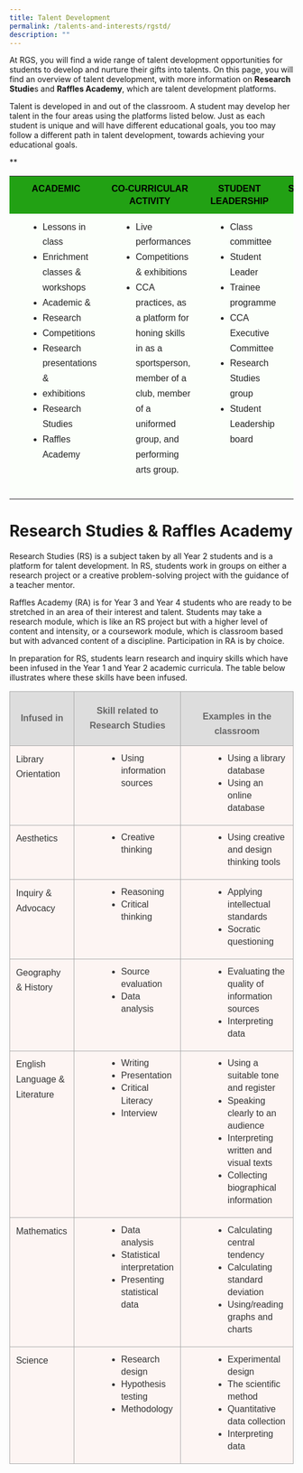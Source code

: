 ```yaml
---
title: Talent Development
permalink: /talents-and-interests/rgstd/
description: ""
---
```

At RGS, you will find a wide range of talent development opportunities for students to develop and nurture their gifts into talents. On this page, you will find an overview of talent development, with more information on **Research Studie**s and **Raffles Academy**, which are talent development platforms.

Talent is developed in and out of the classroom. A student may develop her talent in the four areas using the platforms listed below. Just as each student is unique and will have different educational goals, you too may follow a different path in talent development, towards achieving your educational goals.

**

<table style="border:none;border-collapse:collapse;"><colgroup><col width="156"><col width="156"><col width="156"><col width="156"></colgroup><tbody><tr style="height:42pt"><td style="vertical-align:top;background-color:#22a114;padding:8pt 8pt 8pt 8pt;overflow:hidden;overflow-wrap:break-word;"><p style="line-height:1.38;text-align: center;margin-top:0pt;margin-bottom:0pt;" dir="ltr"><span style="font-size:12pt;font-family:Arial;color:#000000;background-color:transparent;font-weight:700;font-style:normal;font-variant:normal;text-decoration:none;vertical-align:baseline;white-space:pre;white-space:pre-wrap;">ACADEMIC</span></p></td><td style="vertical-align:top;background-color:#22a114;padding:8pt 8pt 8pt 8pt;overflow:hidden;overflow-wrap:break-word;"><p style="line-height:1.38;text-align: center;margin-top:0pt;margin-bottom:0pt;" dir="ltr"><span style="font-size:12pt;font-family:Arial;color:#000000;background-color:transparent;font-weight:700;font-style:normal;font-variant:normal;text-decoration:none;vertical-align:baseline;white-space:pre;white-space:pre-wrap;">CO-CURRICULAR ACTIVITY</span></p></td><td style="vertical-align:top;background-color:#22a114;padding:8pt 8pt 8pt 8pt;overflow:hidden;overflow-wrap:break-word;"><p style="line-height:1.38;text-align: center;margin-top:0pt;margin-bottom:0pt;" dir="ltr"><span style="font-size:12pt;font-family:Arial;color:#000000;background-color:transparent;font-weight:700;font-style:normal;font-variant:normal;text-decoration:none;vertical-align:baseline;white-space:pre;white-space:pre-wrap;">STUDENT LEADERSHIP</span></p></td><td style="vertical-align:top;background-color:#22a114;padding:8pt 8pt 8pt 8pt;overflow:hidden;overflow-wrap:break-word;"><p style="line-height:1.38;text-align: center;margin-top:0pt;margin-bottom:0pt;" dir="ltr"><span style="font-size:12pt;font-family:Arial;color:#000000;background-color:transparent;font-weight:700;font-style:normal;font-variant:normal;text-decoration:none;vertical-align:baseline;white-space:pre;white-space:pre-wrap;">SERVICE TO THE COMMUNITY</span></p></td></tr><tr style="height:216.75pt"><td style="vertical-align:top;background-color:#fbfffa;padding:8pt 8pt 8pt 8pt;overflow:hidden;overflow-wrap:break-word;"><ul style="margin-top:0;margin-bottom:0;padding-inline-start:48px;"><li aria-level="1" style="list-style-type:disc;font-size:12pt;font-family:Arial;color:#222222;background-color:transparent;font-weight:400;font-style:normal;font-variant:normal;text-decoration:none;vertical-align:baseline;white-space:pre;" dir="ltr"><p role="presentation" style="line-height:1.6800000000000002;margin-top:0pt;margin-bottom:0pt;" dir="ltr"><span style="font-size:12pt;font-family:Arial;color:#222222;background-color:transparent;font-weight:400;font-style:normal;font-variant:normal;text-decoration:none;vertical-align:baseline;white-space:pre;white-space:pre-wrap;">Lessons in class</span></p></li><li aria-level="1" style="list-style-type:disc;font-size:12pt;font-family:Arial;color:#222222;background-color:transparent;font-weight:400;font-style:normal;font-variant:normal;text-decoration:none;vertical-align:baseline;white-space:pre;" dir="ltr"><p role="presentation" style="line-height:1.6800000000000002;margin-top:0pt;margin-bottom:0pt;" dir="ltr"><span style="font-size:12pt;font-family:Arial;color:#222222;background-color:transparent;font-weight:400;font-style:normal;font-variant:normal;text-decoration:none;vertical-align:baseline;white-space:pre;white-space:pre-wrap;">Enrichment classes &amp;&nbsp;&nbsp;</span></p></li></ul><p style="line-height:1.6800000000000002;margin-left: 36pt;margin-top:0pt;margin-bottom:0pt;" dir="ltr"><span style="font-size:12pt;font-family:Arial;color:#222222;background-color:transparent;font-weight:400;font-style:normal;font-variant:normal;text-decoration:none;vertical-align:baseline;white-space:pre;white-space:pre-wrap;">workshops</span></p><ul style="margin-top:0;margin-bottom:0;padding-inline-start:48px;"><li aria-level="1" style="list-style-type:disc;font-size:12pt;font-family:Arial;color:#222222;background-color:transparent;font-weight:400;font-style:normal;font-variant:normal;text-decoration:none;vertical-align:baseline;white-space:pre;" dir="ltr"><p role="presentation" style="line-height:1.6800000000000002;margin-top:0pt;margin-bottom:0pt;" dir="ltr"><span style="font-size:12pt;font-family:Arial;color:#222222;background-color:transparent;font-weight:400;font-style:normal;font-variant:normal;text-decoration:none;vertical-align:baseline;white-space:pre;white-space:pre-wrap;">Academic &amp;&nbsp;</span></p></li><li aria-level="1" style="list-style-type:disc;font-size:12pt;font-family:Arial;color:#222222;background-color:transparent;font-weight:400;font-style:normal;font-variant:normal;text-decoration:none;vertical-align:baseline;white-space:pre;" dir="ltr"><p role="presentation" style="line-height:1.6800000000000002;margin-top:0pt;margin-bottom:0pt;" dir="ltr"><span style="font-size:12pt;font-family:Arial;color:#222222;background-color:transparent;font-weight:400;font-style:normal;font-variant:normal;text-decoration:none;vertical-align:baseline;white-space:pre;white-space:pre-wrap;">Research&nbsp;&nbsp;</span></p></li><li aria-level="1" style="list-style-type:disc;font-size:12pt;font-family:Arial;color:#222222;background-color:transparent;font-weight:400;font-style:normal;font-variant:normal;text-decoration:none;vertical-align:baseline;white-space:pre;" dir="ltr"><p role="presentation" style="line-height:1.6800000000000002;margin-top:0pt;margin-bottom:0pt;" dir="ltr"><span style="font-size:12pt;font-family:Arial;color:#222222;background-color:transparent;font-weight:400;font-style:normal;font-variant:normal;text-decoration:none;vertical-align:baseline;white-space:pre;white-space:pre-wrap;">Competitions</span></p></li><li aria-level="1" style="list-style-type:disc;font-size:12pt;font-family:Arial;color:#222222;background-color:transparent;font-weight:400;font-style:normal;font-variant:normal;text-decoration:none;vertical-align:baseline;white-space:pre;" dir="ltr"><p role="presentation" style="line-height:1.6800000000000002;margin-top:0pt;margin-bottom:0pt;" dir="ltr"><span style="font-size:12pt;font-family:Arial;color:#222222;background-color:transparent;font-weight:400;font-style:normal;font-variant:normal;text-decoration:none;vertical-align:baseline;white-space:pre;white-space:pre-wrap;">Research presentations &amp;&nbsp;</span></p></li><li aria-level="1" style="list-style-type:disc;font-size:12pt;font-family:Arial;color:#222222;background-color:transparent;font-weight:400;font-style:normal;font-variant:normal;text-decoration:none;vertical-align:baseline;white-space:pre;" dir="ltr"><p role="presentation" style="line-height:1.6800000000000002;margin-top:0pt;margin-bottom:0pt;" dir="ltr"><span style="font-size:12pt;font-family:Arial;color:#222222;background-color:transparent;font-weight:400;font-style:normal;font-variant:normal;text-decoration:none;vertical-align:baseline;white-space:pre;white-space:pre-wrap;">exhibitions</span></p></li><li aria-level="1" style="list-style-type:disc;font-size:12pt;font-family:Arial;color:#222222;background-color:transparent;font-weight:400;font-style:normal;font-variant:normal;text-decoration:none;vertical-align:baseline;white-space:pre;" dir="ltr"><p role="presentation" style="line-height:1.6800000000000002;margin-top:0pt;margin-bottom:0pt;" dir="ltr"><span style="font-size:12pt;font-family:Arial;color:#222222;background-color:transparent;font-weight:400;font-style:normal;font-variant:normal;text-decoration:none;vertical-align:baseline;white-space:pre;white-space:pre-wrap;">Research Studies</span></p></li><li aria-level="1" style="list-style-type:disc;font-size:12pt;font-family:Arial;color:#222222;background-color:transparent;font-weight:400;font-style:normal;font-variant:normal;text-decoration:none;vertical-align:baseline;white-space:pre;" dir="ltr"><p role="presentation" style="line-height:1.6800000000000002;margin-top:0pt;margin-bottom:0pt;" dir="ltr"><span style="font-size:12pt;font-family:Arial;color:#222222;background-color:transparent;font-weight:400;font-style:normal;font-variant:normal;text-decoration:none;vertical-align:baseline;white-space:pre;white-space:pre-wrap;">Raffles Academy</span></p></li></ul></td><td style="vertical-align:top;background-color:#fbfffa;padding:8pt 8pt 8pt 8pt;overflow:hidden;overflow-wrap:break-word;"><ul style="margin-top:0;margin-bottom:0;padding-inline-start:48px;"><li aria-level="1" style="list-style-type:disc;font-size:12pt;font-family:Arial;color:#222222;background-color:transparent;font-weight:400;font-style:normal;font-variant:normal;text-decoration:none;vertical-align:baseline;white-space:pre;" dir="ltr"><p role="presentation" style="line-height:1.6800000000000002;margin-top:0pt;margin-bottom:0pt;" dir="ltr"><span style="font-size:12pt;font-family:Arial;color:#222222;background-color:transparent;font-weight:400;font-style:normal;font-variant:normal;text-decoration:none;vertical-align:baseline;white-space:pre;white-space:pre-wrap;">Live performances</span></p></li><li aria-level="1" style="list-style-type:disc;font-size:12pt;font-family:Arial;color:#222222;background-color:transparent;font-weight:400;font-style:normal;font-variant:normal;text-decoration:none;vertical-align:baseline;white-space:pre;" dir="ltr"><p role="presentation" style="line-height:1.6800000000000002;margin-top:0pt;margin-bottom:0pt;" dir="ltr"><span style="font-size:12pt;font-family:Arial;color:#222222;background-color:transparent;font-weight:400;font-style:normal;font-variant:normal;text-decoration:none;vertical-align:baseline;white-space:pre;white-space:pre-wrap;">Competitions &amp; exhibitions</span></p></li><li aria-level="1" style="list-style-type:disc;font-size:12pt;font-family:Arial;color:#222222;background-color:transparent;font-weight:400;font-style:normal;font-variant:normal;text-decoration:none;vertical-align:baseline;white-space:pre;" dir="ltr"><p role="presentation" style="line-height:1.6800000000000002;margin-top:0pt;margin-bottom:0pt;" dir="ltr"><span style="font-size:12pt;font-family:Arial;color:#222222;background-color:transparent;font-weight:400;font-style:normal;font-variant:normal;text-decoration:none;vertical-align:baseline;white-space:pre;white-space:pre-wrap;">CCA practices, as a platform for honing skills in as a sportsperson, member of a club, member of a uniformed group, and performing arts group.</span></p></li></ul></td><td style="vertical-align:top;background-color:#fbfffa;padding:8pt 8pt 8pt 8pt;overflow:hidden;overflow-wrap:break-word;"><ul style="margin-top:0;margin-bottom:0;padding-inline-start:48px;"><li aria-level="1" style="list-style-type:disc;font-size:12pt;font-family:Arial;color:#222222;background-color:transparent;font-weight:400;font-style:normal;font-variant:normal;text-decoration:none;vertical-align:baseline;white-space:pre;" dir="ltr"><p role="presentation" style="line-height:1.6800000000000002;margin-top:0pt;margin-bottom:0pt;" dir="ltr"><span style="font-size:12pt;font-family:Arial;color:#222222;background-color:transparent;font-weight:400;font-style:normal;font-variant:normal;text-decoration:none;vertical-align:baseline;white-space:pre;white-space:pre-wrap;">Class committee</span></p></li><li aria-level="1" style="list-style-type:disc;font-size:12pt;font-family:Arial;color:#222222;background-color:transparent;font-weight:400;font-style:normal;font-variant:normal;text-decoration:none;vertical-align:baseline;white-space:pre;" dir="ltr"><p role="presentation" style="line-height:1.6800000000000002;margin-top:0pt;margin-bottom:0pt;" dir="ltr"><span style="font-size:12pt;font-family:Arial;color:#222222;background-color:transparent;font-weight:400;font-style:normal;font-variant:normal;text-decoration:none;vertical-align:baseline;white-space:pre;white-space:pre-wrap;">Student Leader&nbsp;</span></p></li><li aria-level="1" style="list-style-type:disc;font-size:12pt;font-family:Arial;color:#222222;background-color:transparent;font-weight:400;font-style:normal;font-variant:normal;text-decoration:none;vertical-align:baseline;white-space:pre;" dir="ltr"><p role="presentation" style="line-height:1.6800000000000002;margin-top:0pt;margin-bottom:0pt;" dir="ltr"><span style="font-size:12pt;font-family:Arial;color:#222222;background-color:transparent;font-weight:400;font-style:normal;font-variant:normal;text-decoration:none;vertical-align:baseline;white-space:pre;white-space:pre-wrap;">Trainee programme</span></p></li><li aria-level="1" style="list-style-type:disc;font-size:12pt;font-family:Arial;color:#222222;background-color:transparent;font-weight:400;font-style:normal;font-variant:normal;text-decoration:none;vertical-align:baseline;white-space:pre;" dir="ltr"><p role="presentation" style="line-height:1.6800000000000002;margin-top:0pt;margin-bottom:0pt;" dir="ltr"><span style="font-size:12pt;font-family:Arial;color:#222222;background-color:transparent;font-weight:400;font-style:normal;font-variant:normal;text-decoration:none;vertical-align:baseline;white-space:pre;white-space:pre-wrap;">CCA Executive Committee</span></p></li><li aria-level="1" style="list-style-type:disc;font-size:12pt;font-family:Arial;color:#222222;background-color:transparent;font-weight:400;font-style:normal;font-variant:normal;text-decoration:none;vertical-align:baseline;white-space:pre;" dir="ltr"><p role="presentation" style="line-height:1.6800000000000002;margin-top:0pt;margin-bottom:0pt;" dir="ltr"><span style="font-size:12pt;font-family:Arial;color:#222222;background-color:transparent;font-weight:400;font-style:normal;font-variant:normal;text-decoration:none;vertical-align:baseline;white-space:pre;white-space:pre-wrap;">Research Studies group</span></p></li><li aria-level="1" style="list-style-type:disc;font-size:12pt;font-family:Arial;color:#222222;background-color:transparent;font-weight:400;font-style:normal;font-variant:normal;text-decoration:none;vertical-align:baseline;white-space:pre;" dir="ltr"><p role="presentation" style="line-height:1.6800000000000002;margin-top:0pt;margin-bottom:0pt;" dir="ltr"><span style="font-size:12pt;font-family:Arial;color:#222222;background-color:transparent;font-weight:400;font-style:normal;font-variant:normal;text-decoration:none;vertical-align:baseline;white-space:pre;white-space:pre-wrap;">Student Leadership board</span></p></li></ul></td><td style="vertical-align:top;background-color:#fbfffa;padding:8pt 8pt 8pt 8pt;overflow:hidden;overflow-wrap:break-word;"><ul style="margin-top:0;margin-bottom:0;padding-inline-start:48px;"><li aria-level="1" style="list-style-type:disc;font-size:12pt;font-family:Arial;color:#222222;background-color:transparent;font-weight:400;font-style:normal;font-variant:normal;text-decoration:none;vertical-align:baseline;white-space:pre;" dir="ltr"><p role="presentation" style="line-height:1.6800000000000002;margin-top:0pt;margin-bottom:0pt;" dir="ltr"><span style="font-size:12pt;font-family:Arial;color:#222222;background-color:transparent;font-weight:400;font-style:normal;font-variant:normal;text-decoration:none;vertical-align:baseline;white-space:pre;white-space:pre-wrap;">Service-learning projects</span></p></li><li aria-level="1" style="list-style-type:disc;font-size:12pt;font-family:Arial;color:#222222;background-color:transparent;font-weight:400;font-style:normal;font-variant:normal;text-decoration:none;vertical-align:baseline;white-space:pre;" dir="ltr"><p role="presentation" style="line-height:1.6800000000000002;margin-top:0pt;margin-bottom:0pt;" dir="ltr"><span style="font-size:12pt;font-family:Arial;color:#222222;background-color:transparent;font-weight:400;font-style:normal;font-variant:normal;text-decoration:none;vertical-align:baseline;white-space:pre;white-space:pre-wrap;">Student-initiated Values-In-Action projects</span></p></li><li aria-level="1" style="list-style-type:disc;font-size:12pt;font-family:Arial;color:#222222;background-color:transparent;font-weight:400;font-style:normal;font-variant:normal;text-decoration:none;vertical-align:baseline;white-space:pre;" dir="ltr"><p role="presentation" style="line-height:1.6800000000000002;margin-top:0pt;margin-bottom:0pt;" dir="ltr"><span style="font-size:12pt;font-family:Arial;color:#222222;background-color:transparent;font-weight:400;font-style:normal;font-variant:normal;text-decoration:none;vertical-align:baseline;white-space:pre;white-space:pre-wrap;">Community&nbsp;</span></p></li></ul><p style="line-height:1.6800000000000002;margin-left: 36pt;margin-top:0pt;margin-bottom:0pt;" dir="ltr"><span style="font-size:12pt;font-family:Arial;color:#222222;background-color:transparent;font-weight:400;font-style:normal;font-variant:normal;text-decoration:none;vertical-align:baseline;white-space:pre;white-space:pre-wrap;">Problem Solving Programme</span></p><ul style="margin-top:0;margin-bottom:0;padding-inline-start:48px;"><li aria-level="1" style="list-style-type:disc;font-size:12pt;font-family:Arial;color:#222222;background-color:transparent;font-weight:400;font-style:normal;font-variant:normal;text-decoration:none;vertical-align:baseline;white-space:pre;" dir="ltr"><p role="presentation" style="line-height:1.6800000000000002;margin-top:0pt;margin-bottom:0pt;" dir="ltr"><span style="font-size:12pt;font-family:Arial;color:#222222;background-color:transparent;font-weight:400;font-style:normal;font-variant:normal;text-decoration:none;vertical-align:baseline;white-space:pre;white-space:pre-wrap;">Class Values-In-Action projects</span></p></li><li aria-level="1" style="list-style-type:disc;font-size:12pt;font-family:Arial;color:#222222;background-color:transparent;font-weight:400;font-style:normal;font-variant:normal;text-decoration:none;vertical-align:baseline;white-space:pre;" dir="ltr"><p role="presentation" style="line-height:1.6800000000000002;margin-top:0pt;margin-bottom:0pt;" dir="ltr"><span style="font-size:12pt;font-family:Arial;color:#222222;background-color:transparent;font-weight:400;font-style:normal;font-variant:normal;text-decoration:none;vertical-align:baseline;white-space:pre;white-space:pre-wrap;">RGS House committee</span></p></li></ul></td></tr></tbody></table>

# Research Studies &amp; Raffles Academy

Research Studies (RS) is a subject taken by all Year 2 students and is a platform for talent development. In RS, students work in groups on either a research project or a creative problem-solving project with the guidance of a teacher mentor.


Raffles Academy (RA) is for Year 3 and Year 4 students who are ready to be stretched in an area of their interest and talent. Students may take a research module, which is like an RS project but with a higher level of content and intensity, or a coursework module, which is classroom based but with advanced content of a discipline. Participation in RA is by choice.

In preparation for RS, students learn research and inquiry skills which have been infused in the Year 1 and Year 2 academic curricula. The table below illustrates where these skills have been infused.

<table style="border:none;border-collapse:collapse;"><colgroup><col width="132"><col width="207"><col width="285"></colgroup><tbody><tr style="height:0pt"><td style="border-left:solid #aaaaaa 0.6818182500000001pt;border-right:solid #aaaaaa 0.6818182500000001pt;border-bottom:solid #aaaaaa 0.6818182500000001pt;border-top:solid #aaaaaa 0.6818182500000001pt;vertical-align:middle;background-color:#dddddd;padding:8pt 8pt 8pt 8pt;overflow:hidden;overflow-wrap:break-word;"><p style="line-height:1.6800000000000002;text-align: center;margin-top:0pt;margin-bottom:0pt;" dir="ltr"><span style="font-size:12pt;font-family:Arial;color:#666666;background-color:transparent;font-weight:700;font-style:normal;font-variant:normal;text-decoration:none;vertical-align:baseline;white-space:pre;white-space:pre-wrap;">Infused in</span></p></td><td style="border-left:solid #aaaaaa 0.6818182500000001pt;border-right:solid #aaaaaa 0.6818182500000001pt;border-bottom:solid #aaaaaa 0.6818182500000001pt;border-top:solid #aaaaaa 0.6818182500000001pt;vertical-align:middle;background-color:#dddddd;padding:8pt 8pt 8pt 8pt;overflow:hidden;overflow-wrap:break-word;"><p style="line-height:1.6800000000000002;text-align: center;margin-top:0pt;margin-bottom:0pt;" dir="ltr"><span style="font-size:12pt;font-family:Arial;color:#666666;background-color:transparent;font-weight:700;font-style:normal;font-variant:normal;text-decoration:none;vertical-align:baseline;white-space:pre;white-space:pre-wrap;">Skill related to</span></p><p style="line-height:1.6800000000000002;text-align: center;margin-top:0pt;margin-bottom:0pt;" dir="ltr"><span style="font-size:12pt;font-family:Arial;color:#666666;background-color:transparent;font-weight:700;font-style:normal;font-variant:normal;text-decoration:none;vertical-align:baseline;white-space:pre;white-space:pre-wrap;">Research Studies</span></p></td><td style="border-left:solid #aaaaaa 0.6818182500000001pt;border-right:solid #aaaaaa 0.6818182500000001pt;border-bottom:solid #aaaaaa 0.6818182500000001pt;border-top:solid #aaaaaa 0.6818182500000001pt;vertical-align:middle;background-color:#dddddd;padding:8pt 8pt 8pt 8pt;overflow:hidden;overflow-wrap:break-word;"><br><p style="line-height:1.6800000000000002;text-align: center;margin-top:0pt;margin-bottom:0pt;" dir="ltr"><span style="font-size:12pt;font-family:Arial;color:#666666;background-color:transparent;font-weight:700;font-style:normal;font-variant:normal;text-decoration:none;vertical-align:baseline;white-space:pre;white-space:pre-wrap;">Examples in the classroom</span></p></td></tr><tr style="height:72.955078125pt"><td style="border-left:solid #aaaaaa 0.6818182500000001pt;border-right:solid #aaaaaa 0.6818182500000001pt;border-bottom:solid #aaaaaa 0.6818182500000001pt;border-top:solid #aaaaaa 0.6818182500000001pt;vertical-align:top;background-color:#fdf5f3;padding:8pt 8pt 8pt 8pt;overflow:hidden;overflow-wrap:break-word;"><p style="line-height:1.6800000000000002;margin-top:0pt;margin-bottom:12pt;" dir="ltr"><span style="font-size:12pt;font-family:Arial;color:#333333;background-color:#fdf5f3;font-weight:400;font-style:normal;font-variant:normal;text-decoration:none;vertical-align:baseline;white-space:pre;white-space:pre-wrap;">Library Orientation</span></p></td><td style="border-left:solid #aaaaaa 0.6818182500000001pt;border-right:solid #aaaaaa 0.6818182500000001pt;border-bottom:solid #aaaaaa 0.6818182500000001pt;border-top:solid #aaaaaa 0.6818182500000001pt;vertical-align:top;background-color:#fdf5f3;padding:8pt 8pt 8pt 8pt;overflow:hidden;overflow-wrap:break-word;"><ul style="margin-top:0;margin-bottom:0;padding-inline-start:48px;"><li aria-level="1" style="list-style-type:disc;font-size:12pt;font-family:Arial;color:#333333;background-color:transparent;font-weight:400;font-style:normal;font-variant:normal;text-decoration:none;vertical-align:baseline;white-space:pre;margin-left: 18pt;" dir="ltr"><p role="presentation" style="line-height:1.38;margin-top:0pt;margin-bottom:0pt;" dir="ltr"><span style="font-size:12pt;font-family:Arial;color:#333333;background-color:#fdf5f3;font-weight:400;font-style:normal;font-variant:normal;text-decoration:none;vertical-align:baseline;white-space:pre;white-space:pre-wrap;">Using information sources</span></p></li></ul></td><td style="border-left:solid #aaaaaa 0.6818182500000001pt;border-right:solid #aaaaaa 0.6818182500000001pt;border-bottom:solid #aaaaaa 0.6818182500000001pt;border-top:solid #aaaaaa 0.6818182500000001pt;vertical-align:top;background-color:#fdf5f3;padding:8pt 8pt 8pt 8pt;overflow:hidden;overflow-wrap:break-word;"><ul style="margin-top:0;margin-bottom:0;padding-inline-start:48px;"><li aria-level="1" style="list-style-type:disc;font-size:12pt;font-family:Arial;color:#333333;background-color:transparent;font-weight:400;font-style:normal;font-variant:normal;text-decoration:none;vertical-align:baseline;white-space:pre;margin-left: 18pt;" dir="ltr"><p role="presentation" style="line-height:1.38;margin-top:0pt;margin-bottom:0pt;" dir="ltr"><span style="font-size:12pt;font-family:Arial;color:#333333;background-color:#fdf5f3;font-weight:400;font-style:normal;font-variant:normal;text-decoration:none;vertical-align:baseline;white-space:pre;white-space:pre-wrap;">Using a library database</span></p></li><li aria-level="1" style="list-style-type:disc;font-size:12pt;font-family:Arial;color:#333333;background-color:transparent;font-weight:400;font-style:normal;font-variant:normal;text-decoration:none;vertical-align:baseline;white-space:pre;margin-left: 18pt;" dir="ltr"><p role="presentation" style="line-height:1.38;margin-top:0pt;margin-bottom:6pt;" dir="ltr"><span style="font-size:12pt;font-family:Arial;color:#333333;background-color:#fdf5f3;font-weight:400;font-style:normal;font-variant:normal;text-decoration:none;vertical-align:baseline;white-space:pre;white-space:pre-wrap;">Using an online database</span></p></li></ul></td></tr><tr style="height:48.75pt"><td style="border-left:solid #aaaaaa 0.6818182500000001pt;border-right:solid #aaaaaa 0.6818182500000001pt;border-bottom:solid #aaaaaa 0.6818182500000001pt;border-top:solid #aaaaaa 0.6818182500000001pt;vertical-align:top;background-color:#fdf5f3;padding:8pt 8pt 8pt 8pt;overflow:hidden;overflow-wrap:break-word;"><p style="line-height:1.6800000000000002;margin-top:0pt;margin-bottom:12pt;" dir="ltr"><span style="font-size:12pt;font-family:Arial;color:#333333;background-color:#fdf5f3;font-weight:400;font-style:normal;font-variant:normal;text-decoration:none;vertical-align:baseline;white-space:pre;white-space:pre-wrap;">Aesthetics</span></p></td><td style="border-left:solid #aaaaaa 0.6818182500000001pt;border-right:solid #aaaaaa 0.6818182500000001pt;border-bottom:solid #aaaaaa 0.6818182500000001pt;border-top:solid #aaaaaa 0.6818182500000001pt;vertical-align:top;background-color:#fdf5f3;padding:8pt 8pt 8pt 8pt;overflow:hidden;overflow-wrap:break-word;"><ul style="margin-top:0;margin-bottom:0;padding-inline-start:48px;"><li aria-level="1" style="list-style-type:disc;font-size:12pt;font-family:Arial;color:#333333;background-color:transparent;font-weight:400;font-style:normal;font-variant:normal;text-decoration:none;vertical-align:baseline;white-space:pre;margin-left: 18pt;" dir="ltr"><p role="presentation" style="line-height:1.38;margin-top:0pt;margin-bottom:0pt;" dir="ltr"><span style="font-size:12pt;font-family:Arial;color:#333333;background-color:#fdf5f3;font-weight:400;font-style:normal;font-variant:normal;text-decoration:none;vertical-align:baseline;white-space:pre;white-space:pre-wrap;">Creative thinking</span></p></li></ul></td><td style="border-left:solid #aaaaaa 0.6818182500000001pt;border-right:solid #aaaaaa 0.6818182500000001pt;border-bottom:solid #aaaaaa 0.6818182500000001pt;border-top:solid #aaaaaa 0.6818182500000001pt;vertical-align:top;background-color:#fdf5f3;padding:8pt 8pt 8pt 8pt;overflow:hidden;overflow-wrap:break-word;"><ul style="margin-top:0;margin-bottom:0;padding-inline-start:48px;"><li aria-level="1" style="list-style-type:disc;font-size:12pt;font-family:Arial;color:#333333;background-color:transparent;font-weight:400;font-style:normal;font-variant:normal;text-decoration:none;vertical-align:baseline;white-space:pre;margin-left: 18pt;" dir="ltr"><p role="presentation" style="line-height:1.38;margin-top:0pt;margin-bottom:6pt;" dir="ltr"><span style="font-size:12pt;font-family:Arial;color:#333333;background-color:#fdf5f3;font-weight:400;font-style:normal;font-variant:normal;text-decoration:none;vertical-align:baseline;white-space:pre;white-space:pre-wrap;">Using creative and design thinking tools</span></p></li></ul></td></tr><tr style="height:65.25pt"><td style="border-left:solid #aaaaaa 0.6818182500000001pt;border-right:solid #aaaaaa 0.6818182500000001pt;border-bottom:solid #aaaaaa 0.6818182500000001pt;border-top:solid #aaaaaa 0.6818182500000001pt;vertical-align:top;background-color:#fdf5f3;padding:8pt 8pt 8pt 8pt;overflow:hidden;overflow-wrap:break-word;"><p style="line-height:1.6800000000000002;margin-top:0pt;margin-bottom:12pt;" dir="ltr"><span style="font-size:12pt;font-family:Arial;color:#333333;background-color:#fdf5f3;font-weight:400;font-style:normal;font-variant:normal;text-decoration:none;vertical-align:baseline;white-space:pre;white-space:pre-wrap;">Inquiry &amp; Advocacy</span></p></td><td style="border-left:solid #aaaaaa 0.6818182500000001pt;border-right:solid #aaaaaa 0.6818182500000001pt;border-bottom:solid #aaaaaa 0.6818182500000001pt;border-top:solid #aaaaaa 0.6818182500000001pt;vertical-align:top;background-color:#fdf5f3;padding:8pt 8pt 8pt 8pt;overflow:hidden;overflow-wrap:break-word;"><ul style="margin-top:0;margin-bottom:0;padding-inline-start:48px;"><li aria-level="1" style="list-style-type:disc;font-size:12pt;font-family:Arial;color:#333333;background-color:transparent;font-weight:400;font-style:normal;font-variant:normal;text-decoration:none;vertical-align:baseline;white-space:pre;margin-left: 18pt;" dir="ltr"><p role="presentation" style="line-height:1.38;margin-top:0pt;margin-bottom:0pt;" dir="ltr"><span style="font-size:12pt;font-family:Arial;color:#333333;background-color:#fdf5f3;font-weight:400;font-style:normal;font-variant:normal;text-decoration:none;vertical-align:baseline;white-space:pre;white-space:pre-wrap;">Reasoning</span></p></li><li aria-level="1" style="list-style-type:disc;font-size:12pt;font-family:Arial;color:#333333;background-color:transparent;font-weight:400;font-style:normal;font-variant:normal;text-decoration:none;vertical-align:baseline;white-space:pre;margin-left: 18pt;" dir="ltr"><p role="presentation" style="line-height:1.38;margin-top:0pt;margin-bottom:0pt;" dir="ltr"><span style="font-size:12pt;font-family:Arial;color:#333333;background-color:#fdf5f3;font-weight:400;font-style:normal;font-variant:normal;text-decoration:none;vertical-align:baseline;white-space:pre;white-space:pre-wrap;">Critical thinking</span></p></li></ul></td><td style="border-left:solid #aaaaaa 0.6818182500000001pt;border-right:solid #aaaaaa 0.6818182500000001pt;border-bottom:solid #aaaaaa 0.6818182500000001pt;border-top:solid #aaaaaa 0.6818182500000001pt;vertical-align:top;background-color:#fdf5f3;padding:8pt 8pt 8pt 8pt;overflow:hidden;overflow-wrap:break-word;"><ul style="margin-top:0;margin-bottom:0;padding-inline-start:48px;"><li aria-level="1" style="list-style-type:disc;font-size:12pt;font-family:Arial;color:#333333;background-color:transparent;font-weight:400;font-style:normal;font-variant:normal;text-decoration:none;vertical-align:baseline;white-space:pre;margin-left: 18pt;" dir="ltr"><p role="presentation" style="line-height:1.38;margin-top:0pt;margin-bottom:0pt;" dir="ltr"><span style="font-size:12pt;font-family:Arial;color:#333333;background-color:#fdf5f3;font-weight:400;font-style:normal;font-variant:normal;text-decoration:none;vertical-align:baseline;white-space:pre;white-space:pre-wrap;">Applying intellectual standards</span></p></li><li aria-level="1" style="list-style-type:disc;font-size:12pt;font-family:Arial;color:#333333;background-color:transparent;font-weight:400;font-style:normal;font-variant:normal;text-decoration:none;vertical-align:baseline;white-space:pre;margin-left: 18pt;" dir="ltr"><p role="presentation" style="line-height:1.38;margin-top:0pt;margin-bottom:6pt;" dir="ltr"><span style="font-size:12pt;font-family:Arial;color:#333333;background-color:#fdf5f3;font-weight:400;font-style:normal;font-variant:normal;text-decoration:none;vertical-align:baseline;white-space:pre;white-space:pre-wrap;">Socratic questioning</span></p></li></ul></td></tr><tr style="height:65.60595703125pt"><td style="border-left:solid #aaaaaa 0.6818182500000001pt;border-right:solid #aaaaaa 0.6818182500000001pt;border-bottom:solid #aaaaaa 0.6818182500000001pt;border-top:solid #aaaaaa 0.6818182500000001pt;vertical-align:top;background-color:#fdf5f3;padding:8pt 8pt 8pt 8pt;overflow:hidden;overflow-wrap:break-word;"><p style="line-height:1.6800000000000002;margin-top:0pt;margin-bottom:12pt;" dir="ltr"><span style="font-size:12pt;font-family:Arial;color:#333333;background-color:#fdf5f3;font-weight:400;font-style:normal;font-variant:normal;text-decoration:none;vertical-align:baseline;white-space:pre;white-space:pre-wrap;">Geography &amp; History</span></p></td><td style="border-left:solid #aaaaaa 0.6818182500000001pt;border-right:solid #aaaaaa 0.6818182500000001pt;border-bottom:solid #aaaaaa 0.6818182500000001pt;border-top:solid #aaaaaa 0.6818182500000001pt;vertical-align:top;background-color:#fdf5f3;padding:8pt 8pt 8pt 8pt;overflow:hidden;overflow-wrap:break-word;"><ul style="margin-top:0;margin-bottom:0;padding-inline-start:48px;"><li aria-level="1" style="list-style-type:disc;font-size:12pt;font-family:Arial;color:#333333;background-color:transparent;font-weight:400;font-style:normal;font-variant:normal;text-decoration:none;vertical-align:baseline;white-space:pre;margin-left: 18pt;" dir="ltr"><p role="presentation" style="line-height:1.38;margin-top:0pt;margin-bottom:0pt;" dir="ltr"><span style="font-size:12pt;font-family:Arial;color:#333333;background-color:#fdf5f3;font-weight:400;font-style:normal;font-variant:normal;text-decoration:none;vertical-align:baseline;white-space:pre;white-space:pre-wrap;">Source evaluation</span></p></li><li aria-level="1" style="list-style-type:disc;font-size:12pt;font-family:Arial;color:#333333;background-color:transparent;font-weight:400;font-style:normal;font-variant:normal;text-decoration:none;vertical-align:baseline;white-space:pre;margin-left: 18pt;" dir="ltr"><p role="presentation" style="line-height:1.38;margin-top:0pt;margin-bottom:0pt;" dir="ltr"><span style="font-size:12pt;font-family:Arial;color:#333333;background-color:#fdf5f3;font-weight:400;font-style:normal;font-variant:normal;text-decoration:none;vertical-align:baseline;white-space:pre;white-space:pre-wrap;">Data analysis</span></p></li></ul></td><td style="border-left:solid #aaaaaa 0.6818182500000001pt;border-right:solid #aaaaaa 0.6818182500000001pt;border-bottom:solid #aaaaaa 0.6818182500000001pt;border-top:solid #aaaaaa 0.6818182500000001pt;vertical-align:top;background-color:#fdf5f3;padding:8pt 8pt 8pt 8pt;overflow:hidden;overflow-wrap:break-word;"><ul style="margin-top:0;margin-bottom:0;padding-inline-start:48px;"><li aria-level="1" style="list-style-type:disc;font-size:12pt;font-family:Arial;color:#333333;background-color:transparent;font-weight:400;font-style:normal;font-variant:normal;text-decoration:none;vertical-align:baseline;white-space:pre;margin-left: 18pt;" dir="ltr"><p role="presentation" style="line-height:1.38;margin-top:0pt;margin-bottom:0pt;" dir="ltr"><span style="font-size:12pt;font-family:Arial;color:#333333;background-color:#fdf5f3;font-weight:400;font-style:normal;font-variant:normal;text-decoration:none;vertical-align:baseline;white-space:pre;white-space:pre-wrap;">Evaluating the quality of information sources</span></p></li><li aria-level="1" style="list-style-type:disc;font-size:12pt;font-family:Arial;color:#333333;background-color:transparent;font-weight:400;font-style:normal;font-variant:normal;text-decoration:none;vertical-align:baseline;white-space:pre;margin-left: 18pt;" dir="ltr"><p role="presentation" style="line-height:1.38;margin-top:0pt;margin-bottom:6pt;" dir="ltr"><span style="font-size:12pt;font-family:Arial;color:#333333;background-color:#fdf5f3;font-weight:400;font-style:normal;font-variant:normal;text-decoration:none;vertical-align:baseline;white-space:pre;white-space:pre-wrap;">Interpreting data</span></p></li></ul></td></tr><tr style="height:138.19921875pt"><td style="border-left:solid #aaaaaa 0.6818182500000001pt;border-right:solid #aaaaaa 0.6818182500000001pt;border-bottom:solid #aaaaaa 0.6818182500000001pt;border-top:solid #aaaaaa 0.6818182500000001pt;vertical-align:top;background-color:#fdf5f3;padding:8pt 8pt 8pt 8pt;overflow:hidden;overflow-wrap:break-word;"><p style="line-height:1.6800000000000002;margin-top:0pt;margin-bottom:12pt;" dir="ltr"><span style="font-size:12pt;font-family:Arial;color:#333333;background-color:#fdf5f3;font-weight:400;font-style:normal;font-variant:normal;text-decoration:none;vertical-align:baseline;white-space:pre;white-space:pre-wrap;">English Language &amp; Literature</span></p></td><td style="border-left:solid #aaaaaa 0.6818182500000001pt;border-right:solid #aaaaaa 0.6818182500000001pt;border-bottom:solid #aaaaaa 0.6818182500000001pt;border-top:solid #aaaaaa 0.6818182500000001pt;vertical-align:top;background-color:#fdf5f3;padding:8pt 8pt 8pt 8pt;overflow:hidden;overflow-wrap:break-word;"><ul style="margin-top:0;margin-bottom:0;padding-inline-start:48px;"><li aria-level="1" style="list-style-type:disc;font-size:12pt;font-family:Arial;color:#333333;background-color:transparent;font-weight:400;font-style:normal;font-variant:normal;text-decoration:none;vertical-align:baseline;white-space:pre;margin-left: 18pt;" dir="ltr"><p role="presentation" style="line-height:1.38;margin-top:0pt;margin-bottom:0pt;" dir="ltr"><span style="font-size:12pt;font-family:Arial;color:#333333;background-color:#fdf5f3;font-weight:400;font-style:normal;font-variant:normal;text-decoration:none;vertical-align:baseline;white-space:pre;white-space:pre-wrap;">Writing</span></p></li><li aria-level="1" style="list-style-type:disc;font-size:12pt;font-family:Arial;color:#333333;background-color:transparent;font-weight:400;font-style:normal;font-variant:normal;text-decoration:none;vertical-align:baseline;white-space:pre;margin-left: 18pt;" dir="ltr"><p role="presentation" style="line-height:1.38;margin-top:0pt;margin-bottom:0pt;" dir="ltr"><span style="font-size:12pt;font-family:Arial;color:#333333;background-color:#fdf5f3;font-weight:400;font-style:normal;font-variant:normal;text-decoration:none;vertical-align:baseline;white-space:pre;white-space:pre-wrap;">Presentation</span></p></li><li aria-level="1" style="list-style-type:disc;font-size:12pt;font-family:Arial;color:#333333;background-color:transparent;font-weight:400;font-style:normal;font-variant:normal;text-decoration:none;vertical-align:baseline;white-space:pre;margin-left: 18pt;" dir="ltr"><p role="presentation" style="line-height:1.38;margin-top:0pt;margin-bottom:0pt;" dir="ltr"><span style="font-size:12pt;font-family:Arial;color:#333333;background-color:#fdf5f3;font-weight:400;font-style:normal;font-variant:normal;text-decoration:none;vertical-align:baseline;white-space:pre;white-space:pre-wrap;">Critical Literacy</span></p></li><li aria-level="1" style="list-style-type:disc;font-size:12pt;font-family:Arial;color:#333333;background-color:transparent;font-weight:400;font-style:normal;font-variant:normal;text-decoration:none;vertical-align:baseline;white-space:pre;margin-left: 18pt;" dir="ltr"><p role="presentation" style="line-height:1.38;margin-top:0pt;margin-bottom:0pt;" dir="ltr"><span style="font-size:12pt;font-family:Arial;color:#333333;background-color:#fdf5f3;font-weight:400;font-style:normal;font-variant:normal;text-decoration:none;vertical-align:baseline;white-space:pre;white-space:pre-wrap;">Interview</span></p></li></ul></td><td style="border-left:solid #aaaaaa 0.6818182500000001pt;border-right:solid #aaaaaa 0.6818182500000001pt;border-bottom:solid #aaaaaa 0.6818182500000001pt;border-top:solid #aaaaaa 0.6818182500000001pt;vertical-align:top;background-color:#fdf5f3;padding:8pt 8pt 8pt 8pt;overflow:hidden;overflow-wrap:break-word;"><ul style="margin-top:0;margin-bottom:0;padding-inline-start:48px;"><li aria-level="1" style="list-style-type:disc;font-size:12pt;font-family:Arial;color:#333333;background-color:transparent;font-weight:400;font-style:normal;font-variant:normal;text-decoration:none;vertical-align:baseline;white-space:pre;margin-left: 18pt;" dir="ltr"><p role="presentation" style="line-height:1.38;margin-top:0pt;margin-bottom:0pt;" dir="ltr"><span style="font-size:12pt;font-family:Arial;color:#333333;background-color:#fdf5f3;font-weight:400;font-style:normal;font-variant:normal;text-decoration:none;vertical-align:baseline;white-space:pre;white-space:pre-wrap;">Using a suitable tone and register</span></p></li><li aria-level="1" style="list-style-type:disc;font-size:12pt;font-family:Arial;color:#333333;background-color:transparent;font-weight:400;font-style:normal;font-variant:normal;text-decoration:none;vertical-align:baseline;white-space:pre;margin-left: 18pt;" dir="ltr"><p role="presentation" style="line-height:1.38;margin-top:0pt;margin-bottom:0pt;" dir="ltr"><span style="font-size:12pt;font-family:Arial;color:#333333;background-color:#fdf5f3;font-weight:400;font-style:normal;font-variant:normal;text-decoration:none;vertical-align:baseline;white-space:pre;white-space:pre-wrap;">Speaking clearly to an audience</span></p></li><li aria-level="1" style="list-style-type:disc;font-size:12pt;font-family:Arial;color:#333333;background-color:transparent;font-weight:400;font-style:normal;font-variant:normal;text-decoration:none;vertical-align:baseline;white-space:pre;margin-left: 18pt;" dir="ltr"><p role="presentation" style="line-height:1.38;margin-top:0pt;margin-bottom:0pt;" dir="ltr"><span style="font-size:12pt;font-family:Arial;color:#333333;background-color:#fdf5f3;font-weight:400;font-style:normal;font-variant:normal;text-decoration:none;vertical-align:baseline;white-space:pre;white-space:pre-wrap;">Interpreting written and visual texts</span></p></li><li aria-level="1" style="list-style-type:disc;font-size:12pt;font-family:Arial;color:#333333;background-color:transparent;font-weight:400;font-style:normal;font-variant:normal;text-decoration:none;vertical-align:baseline;white-space:pre;margin-left: 18pt;" dir="ltr"><p role="presentation" style="line-height:1.38;margin-top:0pt;margin-bottom:6pt;" dir="ltr"><span style="font-size:12pt;font-family:Arial;color:#333333;background-color:#fdf5f3;font-weight:400;font-style:normal;font-variant:normal;text-decoration:none;vertical-align:baseline;white-space:pre;white-space:pre-wrap;">Collecting biographical information</span></p></li></ul></td></tr><tr style="height:106.4619140625pt"><td style="border-left:solid #aaaaaa 0.6818182500000001pt;border-right:solid #aaaaaa 0.6818182500000001pt;border-bottom:solid #aaaaaa 0.6818182500000001pt;border-top:solid #aaaaaa 0.6818182500000001pt;vertical-align:top;background-color:#fdf5f3;padding:8pt 8pt 8pt 8pt;overflow:hidden;overflow-wrap:break-word;"><p style="line-height:1.6800000000000002;margin-top:0pt;margin-bottom:12pt;" dir="ltr"><span style="font-size:12pt;font-family:Arial;color:#333333;background-color:#fdf5f3;font-weight:400;font-style:normal;font-variant:normal;text-decoration:none;vertical-align:baseline;white-space:pre;white-space:pre-wrap;">Mathematics</span></p><p style="line-height:1.6800000000000002;margin-top:0pt;margin-bottom:12pt;" dir="ltr"><span style="font-size:12pt;font-family:Arial;color:#333333;background-color:#fdf5f3;font-weight:400;font-style:normal;font-variant:normal;text-decoration:none;vertical-align:baseline;white-space:pre;white-space:pre-wrap;">&nbsp;</span></p></td><td style="border-left:solid #aaaaaa 0.6818182500000001pt;border-right:solid #aaaaaa 0.6818182500000001pt;border-bottom:solid #aaaaaa 0.6818182500000001pt;border-top:solid #aaaaaa 0.6818182500000001pt;vertical-align:top;background-color:#fdf5f3;padding:8pt 8pt 8pt 8pt;overflow:hidden;overflow-wrap:break-word;"><ul style="margin-top:0;margin-bottom:0;padding-inline-start:48px;"><li aria-level="1" style="list-style-type:disc;font-size:12pt;font-family:Arial;color:#333333;background-color:transparent;font-weight:400;font-style:normal;font-variant:normal;text-decoration:none;vertical-align:baseline;white-space:pre;margin-left: 18pt;" dir="ltr"><p role="presentation" style="line-height:1.38;margin-top:0pt;margin-bottom:0pt;" dir="ltr"><span style="font-size:12pt;font-family:Arial;color:#333333;background-color:#fdf5f3;font-weight:400;font-style:normal;font-variant:normal;text-decoration:none;vertical-align:baseline;white-space:pre;white-space:pre-wrap;">Data analysis</span></p></li><li aria-level="1" style="list-style-type:disc;font-size:12pt;font-family:Arial;color:#333333;background-color:transparent;font-weight:400;font-style:normal;font-variant:normal;text-decoration:none;vertical-align:baseline;white-space:pre;margin-left: 18pt;" dir="ltr"><p role="presentation" style="line-height:1.38;margin-top:0pt;margin-bottom:0pt;" dir="ltr"><span style="font-size:12pt;font-family:Arial;color:#333333;background-color:#fdf5f3;font-weight:400;font-style:normal;font-variant:normal;text-decoration:none;vertical-align:baseline;white-space:pre;white-space:pre-wrap;">Statistical interpretation</span></p></li><li aria-level="1" style="list-style-type:disc;font-size:12pt;font-family:Arial;color:#333333;background-color:transparent;font-weight:400;font-style:normal;font-variant:normal;text-decoration:none;vertical-align:baseline;white-space:pre;margin-left: 18pt;" dir="ltr"><p role="presentation" style="line-height:1.38;margin-top:0pt;margin-bottom:0pt;" dir="ltr"><span style="font-size:12pt;font-family:Arial;color:#333333;background-color:#fdf5f3;font-weight:400;font-style:normal;font-variant:normal;text-decoration:none;vertical-align:baseline;white-space:pre;white-space:pre-wrap;">Presenting statistical data</span></p></li></ul></td><td style="border-left:solid #aaaaaa 0.6818182500000001pt;border-right:solid #aaaaaa 0.6818182500000001pt;border-bottom:solid #aaaaaa 0.6818182500000001pt;border-top:solid #aaaaaa 0.6818182500000001pt;vertical-align:top;background-color:#fdf5f3;padding:8pt 8pt 8pt 8pt;overflow:hidden;overflow-wrap:break-word;"><ul style="margin-top:0;margin-bottom:0;padding-inline-start:48px;"><li aria-level="1" style="list-style-type:disc;font-size:12pt;font-family:Arial;color:#333333;background-color:transparent;font-weight:400;font-style:normal;font-variant:normal;text-decoration:none;vertical-align:baseline;white-space:pre;margin-left: 18pt;" dir="ltr"><p role="presentation" style="line-height:1.38;margin-top:0pt;margin-bottom:0pt;" dir="ltr"><span style="font-size:12pt;font-family:Arial;color:#333333;background-color:#fdf5f3;font-weight:400;font-style:normal;font-variant:normal;text-decoration:none;vertical-align:baseline;white-space:pre;white-space:pre-wrap;">Calculating central tendency</span></p></li><li aria-level="1" style="list-style-type:disc;font-size:12pt;font-family:Arial;color:#333333;background-color:transparent;font-weight:400;font-style:normal;font-variant:normal;text-decoration:none;vertical-align:baseline;white-space:pre;margin-left: 18pt;" dir="ltr"><p role="presentation" style="line-height:1.38;margin-top:0pt;margin-bottom:0pt;" dir="ltr"><span style="font-size:12pt;font-family:Arial;color:#333333;background-color:#fdf5f3;font-weight:400;font-style:normal;font-variant:normal;text-decoration:none;vertical-align:baseline;white-space:pre;white-space:pre-wrap;">Calculating standard deviation</span></p></li><li aria-level="1" style="list-style-type:disc;font-size:12pt;font-family:Arial;color:#333333;background-color:transparent;font-weight:400;font-style:normal;font-variant:normal;text-decoration:none;vertical-align:baseline;white-space:pre;margin-left: 18pt;" dir="ltr"><p role="presentation" style="line-height:1.38;margin-top:0pt;margin-bottom:6pt;" dir="ltr"><span style="font-size:12pt;font-family:Arial;color:#333333;background-color:#fdf5f3;font-weight:400;font-style:normal;font-variant:normal;text-decoration:none;vertical-align:baseline;white-space:pre;white-space:pre-wrap;">Using/reading graphs and charts</span></p></li></ul></td></tr><tr style="height:76.5pt"><td style="border-left:solid #aaaaaa 0.6818182500000001pt;border-right:solid #aaaaaa 0.6818182500000001pt;border-bottom:solid #aaaaaa 0.6818182500000001pt;border-top:solid #aaaaaa 0.6818182500000001pt;vertical-align:top;background-color:#fdf5f3;padding:8pt 8pt 8pt 8pt;overflow:hidden;overflow-wrap:break-word;"><p style="line-height:1.6800000000000002;margin-top:0pt;margin-bottom:12pt;" dir="ltr"><span style="font-size:12pt;font-family:Arial;color:#333333;background-color:#fdf5f3;font-weight:400;font-style:normal;font-variant:normal;text-decoration:none;vertical-align:baseline;white-space:pre;white-space:pre-wrap;">Science</span></p><p style="line-height:1.6800000000000002;margin-top:0pt;margin-bottom:12pt;" dir="ltr"><span style="font-size:12pt;font-family:Arial;color:#333333;background-color:#fdf5f3;font-weight:400;font-style:normal;font-variant:normal;text-decoration:none;vertical-align:baseline;white-space:pre;white-space:pre-wrap;">&nbsp;</span></p></td><td style="border-left:solid #aaaaaa 0.6818182500000001pt;border-right:solid #aaaaaa 0.6818182500000001pt;border-bottom:solid #aaaaaa 0.6818182500000001pt;border-top:solid #aaaaaa 0.6818182500000001pt;vertical-align:top;background-color:#fdf5f3;padding:8pt 8pt 8pt 8pt;overflow:hidden;overflow-wrap:break-word;"><ul style="margin-top:0;margin-bottom:0;padding-inline-start:48px;"><li aria-level="1" style="list-style-type:disc;font-size:12pt;font-family:Arial;color:#333333;background-color:transparent;font-weight:400;font-style:normal;font-variant:normal;text-decoration:none;vertical-align:baseline;white-space:pre;margin-left: 18pt;" dir="ltr"><p role="presentation" style="line-height:1.38;margin-top:0pt;margin-bottom:0pt;" dir="ltr"><span style="font-size:12pt;font-family:Arial;color:#333333;background-color:#fdf5f3;font-weight:400;font-style:normal;font-variant:normal;text-decoration:none;vertical-align:baseline;white-space:pre;white-space:pre-wrap;">Research design</span></p></li><li aria-level="1" style="list-style-type:disc;font-size:12pt;font-family:Arial;color:#333333;background-color:transparent;font-weight:400;font-style:normal;font-variant:normal;text-decoration:none;vertical-align:baseline;white-space:pre;margin-left: 18pt;" dir="ltr"><p role="presentation" style="line-height:1.38;margin-top:0pt;margin-bottom:0pt;" dir="ltr"><span style="font-size:12pt;font-family:Arial;color:#333333;background-color:#fdf5f3;font-weight:400;font-style:normal;font-variant:normal;text-decoration:none;vertical-align:baseline;white-space:pre;white-space:pre-wrap;">Hypothesis testing</span></p></li><li aria-level="1" style="list-style-type:disc;font-size:12pt;font-family:Arial;color:#333333;background-color:transparent;font-weight:400;font-style:normal;font-variant:normal;text-decoration:none;vertical-align:baseline;white-space:pre;margin-left: 18pt;" dir="ltr"><p role="presentation" style="line-height:1.38;margin-top:0pt;margin-bottom:0pt;" dir="ltr"><span style="font-size:12pt;font-family:Arial;color:#333333;background-color:#fdf5f3;font-weight:400;font-style:normal;font-variant:normal;text-decoration:none;vertical-align:baseline;white-space:pre;white-space:pre-wrap;">Methodology</span></p></li></ul></td><td style="border-left:solid #aaaaaa 0.6818182500000001pt;border-right:solid #aaaaaa 0.6818182500000001pt;border-bottom:solid #aaaaaa 0.6818182500000001pt;border-top:solid #aaaaaa 0.6818182500000001pt;vertical-align:top;background-color:#fdf5f3;padding:8pt 8pt 8pt 8pt;overflow:hidden;overflow-wrap:break-word;"><ul style="margin-top:0;margin-bottom:0;padding-inline-start:48px;"><li aria-level="1" style="list-style-type:disc;font-size:12pt;font-family:Arial;color:#333333;background-color:transparent;font-weight:400;font-style:normal;font-variant:normal;text-decoration:none;vertical-align:baseline;white-space:pre;margin-left: 18pt;" dir="ltr"><p role="presentation" style="line-height:1.38;margin-top:0pt;margin-bottom:0pt;" dir="ltr"><span style="font-size:12pt;font-family:Arial;color:#333333;background-color:#fdf5f3;font-weight:400;font-style:normal;font-variant:normal;text-decoration:none;vertical-align:baseline;white-space:pre;white-space:pre-wrap;">Experimental design</span></p></li><li aria-level="1" style="list-style-type:disc;font-size:12pt;font-family:Arial;color:#333333;background-color:transparent;font-weight:400;font-style:normal;font-variant:normal;text-decoration:none;vertical-align:baseline;white-space:pre;margin-left: 18pt;" dir="ltr"><p role="presentation" style="line-height:1.38;margin-top:0pt;margin-bottom:0pt;" dir="ltr"><span style="font-size:12pt;font-family:Arial;color:#333333;background-color:#fdf5f3;font-weight:400;font-style:normal;font-variant:normal;text-decoration:none;vertical-align:baseline;white-space:pre;white-space:pre-wrap;">The scientific method</span></p></li><li aria-level="1" style="list-style-type:disc;font-size:12pt;font-family:Arial;color:#333333;background-color:transparent;font-weight:400;font-style:normal;font-variant:normal;text-decoration:none;vertical-align:baseline;white-space:pre;margin-left: 18pt;" dir="ltr"><p role="presentation" style="line-height:1.38;margin-top:0pt;margin-bottom:0pt;" dir="ltr"><span style="font-size:12pt;font-family:Arial;color:#333333;background-color:#fdf5f3;font-weight:400;font-style:normal;font-variant:normal;text-decoration:none;vertical-align:baseline;white-space:pre;white-space:pre-wrap;">Quantitative data collection</span></p></li><li aria-level="1" style="list-style-type:disc;font-size:12pt;font-family:Arial;color:#333333;background-color:transparent;font-weight:400;font-style:normal;font-variant:normal;text-decoration:none;vertical-align:baseline;white-space:pre;margin-left: 18pt;" dir="ltr"><p role="presentation" style="line-height:1.38;margin-top:0pt;margin-bottom:6pt;" dir="ltr"><span style="font-size:12pt;font-family:Arial;color:#333333;background-color:#fdf5f3;font-weight:400;font-style:normal;font-variant:normal;text-decoration:none;vertical-align:baseline;white-space:pre;white-space:pre-wrap;">Interpreting data</span></p></li></ul></td></tr></tbody></table>
